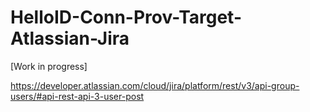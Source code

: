 # HelloID-Conn-Prov-Target-Atlassian-Jira
[Work in progress]

https://developer.atlassian.com/cloud/jira/platform/rest/v3/api-group-users/#api-rest-api-3-user-post
